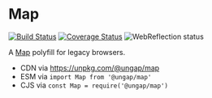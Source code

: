 # Map

[![Build Status](https://travis-ci.com/ungap/map.svg?branch=master)](https://travis-ci.com/ungap/map) [![Coverage Status](https://coveralls.io/repos/github/ungap/map/badge.svg?branch=master)](https://coveralls.io/github/ungap/map?branch=master) ![WebReflection status](https://offline.report/status/webreflection.svg)

A [Map](https://developer.mozilla.org/en-US/docs/Web/JavaScript/Reference/Global_Objects/Map) polyfill for legacy browsers.

  * CDN via https://unpkg.com/@ungap/map
  * ESM via `import Map from '@ungap/map'`
  * CJS via `const Map = require('@ungap/map')`
